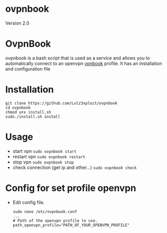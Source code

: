 # ovpnbook
Version 2.0

OvpnBook
=
ovpnbook is a bash script that is used as a service and allows you to automatically connect to an openvpn [vpnbook](https://www.vpnbook.com) profile. It has an installation and configuration file

Installation
=
    git clone https://github.com/Lulz3xploit/ovpnbook
    cd ovpnbook
    chmod u+x install.sh
    sudo./install.sh install
    
Usage
=
- start vpn
    ```sudo ovpnbook start```
- restart vpn
    ```sudo ovpnbook restart```
- stop vpn
    ```sudo ovpnbook stop```
- check connection (get ip and other...)
     ```sudo ovpnbook check```

Config for set profile openvpn
=
- Edit config file.
    ```
    sudo nano /etc/ovpnbook.conf
    ...
    # Path of the openvpn profile to use.
    path_openvpn_profile="PATH_OF_YOUR_OPENVPN_PROFILE"
    ```

